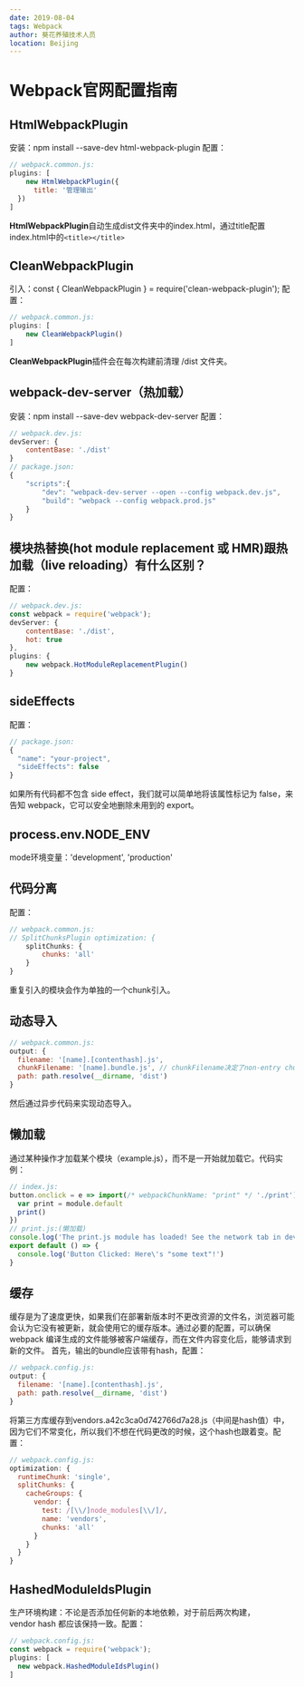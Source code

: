 ```yaml
---
date: 2019-08-04
tags: Webpack
author: 葵花养殖技术人员
location: Beijing
---
```


# Webpack官网配置指南

## HtmlWebpackPlugin
安装：npm install --save-dev html-webpack-plugin
配置：
```js
// webpack.common.js:
plugins: [
	new HtmlWebpackPlugin({
	  title: '管理输出'
  })
]
```
**HtmlWebpackPlugin**自动生成dist文件夹中的index.html，通过title配置index.html中的`<title></title>`

## CleanWebpackPlugin
引入：const { CleanWebpackPlugin } = require('clean-webpack-plugin');
配置：
```js
// webpack.common.js:
plugins: [
	new CleanWebpackPlugin()
]
```
**CleanWebpackPlugin**插件会在每次构建前清理 /dist 文件夹。

## webpack-dev-server（热加载）
安装：npm install --save-dev webpack-dev-server
配置：
```js
// webpack.dev.js:
devServer: {
	contentBase: './dist'
}
// package.json:
{
	"scripts":{
		"dev": "webpack-dev-server --open --config webpack.dev.js",
		"build": "webpack --config webpack.prod.js"
	}
}
```

## 模块热替换(hot module replacement 或 HMR)跟热加载（live reloading）有什么区别？
配置：
```js
// webpack.dev.js:
const webpack = require('webpack');
devServer: {
	contentBase: './dist',
	hot: true
},
plugins: {
	new webpack.HotModuleReplacementPlugin()
}
```

## sideEffects
配置：
```js
// package.json:
{
  "name": "your-project",
  "sideEffects": false
}
```
如果所有代码都不包含 side effect，我们就可以简单地将该属性标记为 false，来告知 webpack，它可以安全地删除未用到的 export。

## process.env.NODE_ENV
mode环境变量：'development', 'production'

## 代码分离
配置：
```js
// webpack.common.js:
// SplitChunksPlugin optimization: {
	splitChunks: {
		chunks: 'all'
	}
}
```
重复引入的模块会作为单独的一个chunk引入。

## 动态导入
```js
// webpack.common.js:
output: {
  filename: '[name].[contenthash].js',
  chunkFilename: '[name].bundle.js', // chunkFilename决定了non-entry chunk(非入口 chunk) 的名称。
  path: path.resolve(__dirname, 'dist')
}
```
然后通过异步代码来实现动态导入。

## 懒加载
通过某种操作才加载某个模块（example.js），而不是一开始就加载它。代码实例：
```js
// index.js:
button.onclick = e => import(/* webpackChunkName: "print" */ './print').then(module => {
  var print = module.default
  print()
})
// print.js:(懒加载)
console.log('The print.js module has loaded! See the network tab in dev tools...')
export default () => {
  console.log('Button Clicked: Here\'s "some text"!')
}
```

## 缓存
缓存是为了速度更快，如果我们在部署新版本时不更改资源的文件名，浏览器可能会认为它没有被更新，就会使用它的缓存版本。通过必要的配置，可以确保 webpack 编译生成的文件能够被客户端缓存，而在文件内容变化后，能够请求到新的文件。
首先，输出的bundle应该带有hash，配置：
```js
// webpack.config.js:
output: {
  filename: '[name].[contenthash].js',
  path: path.resolve(__dirname, 'dist')
}
```
将第三方库缓存到vendors.a42c3ca0d742766d7a28.js（中间是hash值）中，因为它们不常变化，所以我们不想在代码更改的时候，这个hash也跟着变。配置：
```js
// webpack.config.js:
optimization: {
  runtimeChunk: 'single',
  splitChunks: {
    cacheGroups: {
      vendor: {
        test: /[\\/]node_modules[\\/]/,
        name: 'vendors',
        chunks: 'all'
      }
    }
  }
}
```

## HashedModuleIdsPlugin
生产环境构建：不论是否添加任何新的本地依赖，对于前后两次构建，vendor hash 都应该保持一致。配置：
```js
// webpack.config.js:
const webpack = require('webpack');
plugins: [
  new webpack.HashedModuleIdsPlugin()
]
```

